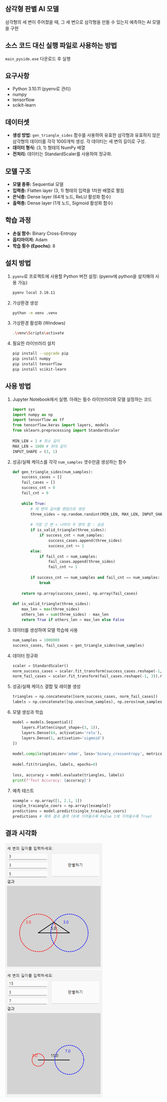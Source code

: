 ## 삼각형 판별 AI 모델

삼각형의 세 변이 주어졌을 때, 그 세 변으로 삼각형을 만들 수 있는지 예측하는 AI 모델을 구현

## 소스 코드 대신 실행 파일로 사용하는 방법

`main_pyside.exe` 다운로드 후 실행

## 요구사항

- Python 3.10.11 (pyenv로 관리)
- numpy
- tensorflow
- scikit-learn

## 데이터셋

*   **생성 방법:** `gen_triangle_sides` 함수를 사용하여 유효한 삼각형과 유효하지 않은 삼각형의 데이터를 각각 1000개씩 생성. 각 데이터는 세 변의 길이로 구성.
*   **데이터 형식:** (3, 1) 형태의 NumPy 배열
*   **전처리:** 데이터는 StandardScaler를 사용하여 정규화.

## 모델 구조

*   **모델 종류:** Sequential 모델
*   **입력층:** Flatten layer (3, 1) 형태의 입력을 1차원 배열로 펼침
*   **은닉층:** Dense layer (64개 노드, ReLU 활성화 함수)
*   **출력층:** Dense layer (1개 노드, Sigmoid 활성화 함수)

## 학습 과정

*   **손실 함수:** Binary Cross-Entropy
*   **옵티마이저:** Adam
*   **학습 횟수 (Epochs):** 8

## 설치 방법

1. `pyenv`로 프로젝트에 사용할 Python 버전 설정:
    (pyenv에 python을 설치해야 사용 가능)

    ```bash
    pyenv local 3.10.11
    ```

2. 가상환경 생성

    ```bash
    python -m venv .venv
    ```

3. 가상환경 활성화 (Windows)

    ```bash
    .\venv\Scripts\activate
    ```

4. 필요한 라이브러리 설치

    ```bash
    pip install --upgrade pip
    pip install numpy
    pip install tensorflow
    pip install scikit-learn
    ```

## 사용 방법

1. Jupyter Notebook에서 실행. 아래는 필수 라이브러리와 모델 설정하는 코드

    ```python
    import sys
    import numpy as np
    import tensorflow as tf
    from tensorflow.keras import layers, models
    from sklearn.preprocessing import StandardScaler

    MIN_LEN = 1 # 최소 길이
    MAX_LEN = 1000 # 최대 길이
    INPUT_SHAPE = (3, 1)
    ```

2. 성공/실패 케이스를 각각 `num_samples` 갯수만큼 생성하는 함수

    ```python
    def gen_triangle_sides(num_samples):
        success_cases = []
        fail_cases = []
        success_cnt = 0
        fail_cnt = 0

        while True:
            # 세 변의 길이를 랜덤으로 생성
            three_sides = np.random.randint(MIN_LEN, MAX_LEN, INPUT_SHAPE)

            # 가장 긴 변 < 나머지 두 변의 합 : 성공
            if is_valid_triangle(three_sides):
                if success_cnt < num_samples:
                    success_cases.append(three_sides)
                    success_cnt += 1
            else:
                if fail_cnt < num_samples:
                    fail_cases.append(three_sides)
                    fail_cnt += 1

            if success_cnt == num_samples and fail_cnt == num_samples:
                break

        return np.array(success_cases), np.array(fail_cases)

    def is_valid_triangle(three_sides):
        max_len = max(three_sides)
        others_len = sum(three_sides) - max_len
        return True if others_len > max_len else False
    ```

3. 데이터를 생성하여 모델 학습에 사용

    ```python
    num_samples = 1000000
    success_cases, fail_cases = gen_triangle_sides(num_samples)
    ```

4. 데이터 정규화

    ```python
    scaler = StandardScaler()
    norm_success_cases = scaler.fit_transform(success_cases.reshape(-1, 3)).reshape(-1, 3, 1)
    norm_fail_cases = scaler.fit_transform(fail_cases.reshape(-1, 3)).reshape(-1, 3, 1)
    ```

5. 성공/실패 케이스 결합 및 레이블 생성

    ```python
    triangles = np.concatenate([norm_success_cases, norm_fail_cases])
    labels = np.concatenate([np.ones(num_samples), np.zeros(num_samples)])
    ```

6. 모델 생성과 학습

    ```python
    model = models.Sequential([
        layers.Flatten(input_shape=(3, 1)),
        layers.Dense(64, activation='relu'),
        layers.Dense(1, activation='sigmoid')
    ])

    model.compile(optimizer='adam', loss='binary_crossentropy', metrics=['accuracy'])

    model.fit(triangles, labels, epochs=8)

    loss, accuracy = model.evaluate(triangles, labels)
    print(f'Test Accuracy: {accuracy}')
    ```

7. 예측 테스트

    ```python
    example = np.array([1, 2.1, 1])
    single_traiangle_coors = np.array([example])
    predictions = model.predict(single_traiangle_coors)
    predictions # 예측 결과 출력 (0에 가까울수록 False 1에 가까울수록 True)
    ```

## 결과 시각화

![예측 결과 시각화](src/visual.png)
![예측 결과 시각화](src/visual2.png)